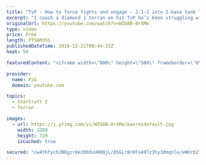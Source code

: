 ```yaml
---
title: "TvP - How to force fights and engage - 2-1-1 into 2-base tank liberator push - coaching session"
excerpt: "I coach a diamond 1 terran on his TvP he’s been struggling with with a focus on a decisive 2-base push as a great way to focus improvement and how to execute pushes to force the protoss into a bad fight  -- Watch live at https://www.twitch.tv/x5_pig"
originalUrl: https://youtube.com/watch?v=WZG8B-0rXMw
type: video
price: Free
length: PT56M35S
publishedDateTime: 2018-12-21T08:44:33Z
heat: 50

featuredContent: "<iframe width=\"800\" height=\"500\" frameborder=\"0\" src=\"https://www.youtube.com/embed/WZG8B-0rXMw\" allow=\"accelerometer; autoplay; encrypted-media; gyroscope; picture-in-picture\" allowfullscreen></iframe>"

provider:
  name: PiG
  domain: youtube.com

topics:
  - StarCraft 2
  - Terran

images:
  - url: https://i.ytimg.com/vi/WZG8B-0rXMw/maxresdefault.jpg
    width: 1280
    height: 720
    isCached: true

secured: "cw4tKfychJNOgzr8ezB0dvUH0QjL/8SGLr8rHTo49Tz3hy3dmqnle/eWUrb2lqZJACCWfQC1kKLwzN//Jf9jW2IYs09bWLAkSXdou79xSlx5AJOWZpxVv1kB9K+OmZFqyRigZQU16NRsXAxbvNp89k5+CqWkEsykOArhClcOGMPM/tlYv3r7Qux1qS3GDdPhqTBt1hrSnuGJFn/kyqm1W5MMon62b5OzsjtP7bVysQg2PGcZA+qfpLrmmsVeSxsSEbL+rXwRw+2KKfKNjkhcLUl5l4atWKq313QFlJOaYq7ZB1Qyhn3q1+3ZovLjIYzg9RZY8s2wGtfazA9iNxpinwQ0OdV93fMefFmRr53Ka1C2tMH72NDIby7sa/rB1Hf6nDuiIqmQ2yZ/GOWLPosaQW/n3pxa8WPxtCTMJWnGSvk=;WzfB0IZyDhkTxnxYTMjOAg=="
---
```


